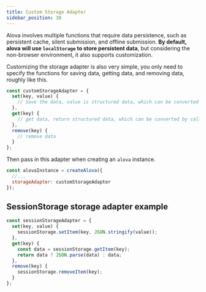 ```yaml
---
title: Custom Storage Adapter
sidebar_position: 30
---
```


Alova involves multiple functions that require data persistence, such as persistent cache, silent submission, and offline submission. **By default, alova will use `localStorage` to store persistent data**, but considering the non-browser environment, it also supports customization.

Customizing the storage adapter is also very simple, you only need to specify the functions for saving data, getting data, and removing data, roughly like this.

```javascript
const customStorageAdapter = {
  set(key, value) {
    // Save the data, value is structured data, which can be converted to a string by calling JSON.stringify
  },
  get(key) {
    // get data, return structured data, which can be converted by calling JSON.parse
  },
  remove(key) {
    // remove data
  }
};
```

Then pass in this adapter when creating an `alova` instance.

```javascript
const alovaInstance = createAlova({
  //...
  storageAdapter: customStorageAdapter
});
```

## SessionStorage storage adapter example

```javascript
const sessionStorageAdapter = {
  set(key, value) {
    sessionStorage.setItem(key, JSON.stringify(value));
  },
  get(key) {
    const data = sessionStorage.getItem(key);
    return data ? JSON.parse(data) : data;
  },
  remove(key) {
    sessionStorage.removeItem(key);
  }
};
```

